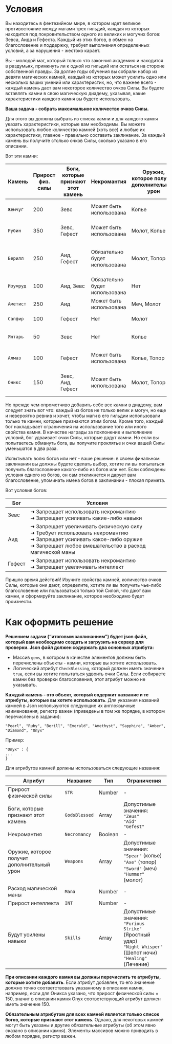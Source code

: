 # Условия

Вы находитесь в фентезийном мире, в котором идет великое противостояние между магами трех гильдий, каждая из которых находится под покровительством одного из великих и могучих богов: Зевса, Аида и Гефеста. Каждый из этих богов, в обмен на благословение и поддержку, требует выполнения определенных условий, а за нарушения - жестоко карает.

Вы - молодой маг, который только что закончил академию и находится в раздумьях, примкнуть ли к одной из гильдий или остаться на стороне собственной правды. За долгие годы обучения вы собрали набор из девяти магических камней, каждый из которых может усилить одно или несколько ваших умений или характеристик, но, что важнее всего - каждый камень даст вам некоторое количество очков Силы. Вы будете вставлять камни в свою магическую диадему, указывая, какие характеристики каждого камня вы будете использовать.

**Ваша задача - собрать максимальное количество очков Силы.**

Для этого вы должны выбрать из списка камни и для каждого камня указать характеристики, которые вам необходимы. Вы можете использовать любое количество камней (хоть все) и любые их характеристики, главное - правильно составить заклинание. За каждый камень вы получите столько очков Силы, сколько указано в его описании.

Вот эти камни:

| Камень      | Прирост физ. силы | Боги, которые признают этот камень | Некромантия | Оружие, которое получит дополнительный урон | Расход магической маны | Прирост интеллекта | Будут усилены навыки | Количество очков Силы |
| ---         | --- | --- |  --- |  --- |  --- |  --- |  --- |  --- | 
| `Жемчуг`    | 200 | Зевс | Может быть использована | Копье | 10 | 50 | Яростный удар, Исцеление | 2 |
| `Рубин`     | 350 | Зевс, Гефест | Может быть использована | Молот, Копье | 50 | 150 | Шепот ночи, Исцеление | 3 |
| `Берилл`    | 250 | Аид, Гефест | Обязательно будет использована | Молот, Топор | 0 | 30 | Яростный удар, Шепот Ночи, Исцеление | 4 |
| `Изумруд`   | 100 | Аид, Зевс | Обязательно будет использована | Нет | 0 | 100 | Яростный удар, Исцеление | 2 |
| `Аметист`   | 250 | Аид | Может быть использована | Меч, Молот | 0 | 0 | Яростный удар | 3 |
| `Сапфир`    | 100 | Гефест | Нет | Молот | 100 | 50 | Шепот ночи | 1 |
| `Янтарь`    | 50 | Зевс | Нет | Копье | 150 | 150 | Шепот ночи, Исцеление | 1 |
| `Алмаз`     | 100 | Гефест | Может быть использована | Копье, Топор | 0 | 200 | Яростный удар, Исцеление | 1 |
| `Оникс`     | 150 | Зевс, Аид, Гефест | Может быть использована | Молот, Топор | 0 | 100 | Яростный удар, Шепот ночи | 3 |

Но прежде чем опрометчиво добавить себе все камни в диадему, вам следует знать вот что: каждый из богов не только велик и могуч, но еще и невероятно ревнив и хочет, чтобы маги в его гильдии использовали только те камни, которые признаются этим богом. Кроме того, каждый бог накладывает ограничения на использование того или иного свойства камня. В качестве награды за поклонение и выполнение условий, бог удваивает очки Силы, которые дадут камни. Но если вы попытаетесь обмануть бога, вы получите проклятье и очки вашей Силы уменьшатся в два раза.

Испытывать волю богов или нет - ваше решение: в своем финальном заклинании вы должны будете сделать выбор, хотите ли вы попытаться получить благословение какого-либо из богов или нет. Если соблюдены условия одного из богов, он сам откликнется и дарует вам благословение, упоминать имена богов в заклинании - плохая примета.

Вот условия богов:

| Бог | Условия |
| --- | --- |
| Зевс | ➜  Запрещает использовать некромантию <br> ➜  Запрещает усиливать какие-либо навыки |
| Аид | ➜ Запрещает увеличивать физическую силу <br> ➜  Требует использовать некромантию <br> ➜  Запрещает усиливать какое-либо оружие <br> ➜  Запрещает любое вмешательство в расход магической маны |
| Гефест | ➜  Запрещает использовать некромантию <br> ➜  Запрещает увеличивать интеллект |

Пришло время действий! Изучите свойства камней, количество очков Силы, которые они дают, определите, хотите ли вы получить чье-либо благословение или пользоваться только той Силой, что дают вам камни, и сформируйте заклинание, которое необходимо будет произнести.

# Как оформить решение

**Решением задачи (“итоговым заклинанием”) будет json файл, который вам необходимо создать и загрузить на сервер для проверки. Json файл должен содержать два основных атрибута:**

* Массив `gems`, в котором в качестве элементов должны быть перечислены объекты - камни, которые вы хотите использовать.
* Логический атрибут `CheckBlessing`, который должен иметь значение `true`, если вы хотите попытаться удвоить очки Силы. Если собираете камни без проверки благословения, этот атрибут можно не указывать.

**Каждый камень - это объект, который содержит название и те атрибуты, которые вы хотите использовать**. Для указания названий камней в Json используются следующие их англоязычные наименования, регистр важен (приведены в том же порядке, в котором перечислены в задании):

```
"Pearl", "Ruby", "Berill", "Emerald", "Amethyst", "Sapphire", "Amber", "Diamond", "Onyx"
```

Пример:

```
"Onyx" : {
...
}
```

Для атрибутов камней должны использоваться следующие названия:

| Атрибут | Название | Тип | Ограничения |
| --- | --- | --- | --- |
| Прирост физической силы | `STR` | Number | - |
| Боги, которые признают этот камень | `GodsBlessed` | Array | Допустимые значения: <br> `"Zeus"` <br> `"Aid"` <br> `"Gefest"` |
| Некромантия | `Necromancy` | Boolean | - |
| Оружие, которое получит дополнительный урон | `Weapons` | Array | Допустимые значения: <br> `"Spear"` (копье) <br> `"Axe"` (топор) <br> `"Sword"` (меч) <br> `"Hummer"` (молот) |
| Расход магической маны | `Mana` | Number | - |
| Прирост интеллекта | `INT` | Number | - | 
| Будут усилены навыки | `Skills` | Array | Допустимые значения: <br> `"Furious Strike"` (Яростный удар) <br> `"Night Whisper"` (Шепот ночи) <br> `"Healing"` (Лечение) |

**При описании каждого камня вы должны перечислить те атрибуты, которые хотите добавить**. Если атрибут добавлен, то его значение должно точно соответствовать указанному в описании камня, например, если для Оникса указано, что прирост физической силы = 150, значит в описании камня Onyx соответствующий атрибут должен иметь значение 150.

**Обязательным атрибутом для всех камней является только список богов, которые признают этот камень**. Однако, для некоторых камней могут быть указаны и другие обязательные атрибуты (об этом явно сказано в описании камня). Элементы массивов можно приводить в любом порядке, регистр важен.
